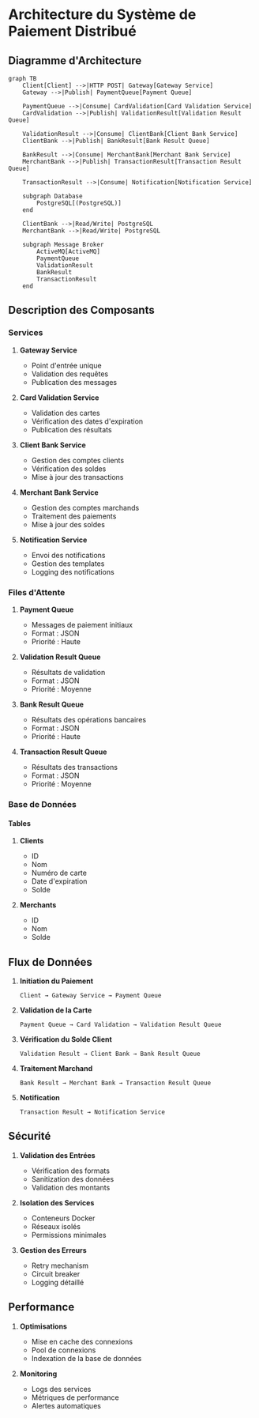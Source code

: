 # Architecture du Système de Paiement Distribué

## Diagramme d'Architecture

```mermaid
graph TB
    Client[Client] -->|HTTP POST| Gateway[Gateway Service]
    Gateway -->|Publish| PaymentQueue[Payment Queue]
    
    PaymentQueue -->|Consume| CardValidation[Card Validation Service]
    CardValidation -->|Publish| ValidationResult[Validation Result Queue]
    
    ValidationResult -->|Consume| ClientBank[Client Bank Service]
    ClientBank -->|Publish| BankResult[Bank Result Queue]
    
    BankResult -->|Consume| MerchantBank[Merchant Bank Service]
    MerchantBank -->|Publish| TransactionResult[Transaction Result Queue]
    
    TransactionResult -->|Consume| Notification[Notification Service]
    
    subgraph Database
        PostgreSQL[(PostgreSQL)]
    end
    
    ClientBank -->|Read/Write| PostgreSQL
    MerchantBank -->|Read/Write| PostgreSQL
    
    subgraph Message Broker
        ActiveMQ[ActiveMQ]
        PaymentQueue
        ValidationResult
        BankResult
        TransactionResult
    end
```

## Description des Composants

### Services

1. **Gateway Service**
   - Point d'entrée unique
   - Validation des requêtes
   - Publication des messages

2. **Card Validation Service**
   - Validation des cartes
   - Vérification des dates d'expiration
   - Publication des résultats

3. **Client Bank Service**
   - Gestion des comptes clients
   - Vérification des soldes
   - Mise à jour des transactions

4. **Merchant Bank Service**
   - Gestion des comptes marchands
   - Traitement des paiements
   - Mise à jour des soldes

5. **Notification Service**
   - Envoi des notifications
   - Gestion des templates
   - Logging des notifications

### Files d'Attente

1. **Payment Queue**
   - Messages de paiement initiaux
   - Format : JSON
   - Priorité : Haute

2. **Validation Result Queue**
   - Résultats de validation
   - Format : JSON
   - Priorité : Moyenne

3. **Bank Result Queue**
   - Résultats des opérations bancaires
   - Format : JSON
   - Priorité : Haute

4. **Transaction Result Queue**
   - Résultats des transactions
   - Format : JSON
   - Priorité : Moyenne

### Base de Données

#### Tables

1. **Clients**
   - ID
   - Nom
   - Numéro de carte
   - Date d'expiration
   - Solde

2. **Merchants**
   - ID
   - Nom
   - Solde

## Flux de Données

1. **Initiation du Paiement**
   ```
   Client → Gateway Service → Payment Queue
   ```

2. **Validation de la Carte**
   ```
   Payment Queue → Card Validation → Validation Result Queue
   ```

3. **Vérification du Solde Client**
   ```
   Validation Result → Client Bank → Bank Result Queue
   ```

4. **Traitement Marchand**
   ```
   Bank Result → Merchant Bank → Transaction Result Queue
   ```

5. **Notification**
   ```
   Transaction Result → Notification Service
   ```

## Sécurité

1. **Validation des Entrées**
   - Vérification des formats
   - Sanitization des données
   - Validation des montants

2. **Isolation des Services**
   - Conteneurs Docker
   - Réseaux isolés
   - Permissions minimales

3. **Gestion des Erreurs**
   - Retry mechanism
   - Circuit breaker
   - Logging détaillé

## Performance

1. **Optimisations**
   - Mise en cache des connexions
   - Pool de connexions
   - Indexation de la base de données

2. **Monitoring**
   - Logs des services
   - Métriques de performance
   - Alertes automatiques 